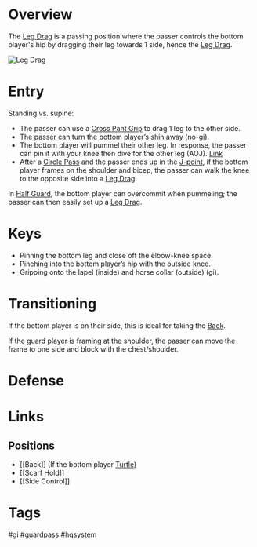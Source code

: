# Overview
The <u>Leg Drag</u> is a passing position where the passer controls the bottom player's hip by dragging their leg towards 1 side, hence the <u>Leg Drag</u>.

![Leg Drag](https://checkmatbuenapark.com/wp-content/uploads/2019/05/1-basic-leg-drag.jpg)
# Entry
Standing vs. supine:
- The passer can use a [Cross Pant Grip](obsidian://open?vault=Obsidian-BJJ-Notes&file=Grips%2FCross%20Pant%20Grip) to drag 1 leg to the other side.
- The passer can turn the bottom player’s shin away (no-gi).
- The bottom player will pummel their other leg. In response, the passer can pin it with your knee then dive for the other leg (AOJ). [Link](https://youtu.be/72Sn9CBYX90?si=vYlOiRfJb-qJk-U1&t=49)
- After a [Circle Pass](obsidian://open?vault=Obsidian-BJJ-Notes&file=Circle%20Pass) and the passer ends up in the [J-point](obsidian://open?vault=Obsidian-BJJ-Notes&file=Positions%2FJ-point), if the bottom player frames on the shoulder and bicep, the passer can walk the knee to the opposite side into a <u>Leg Drag</u>.

In [Half Guard](obsidian://open?vault=Obsidian-BJJ-Notes&file=Guards%2FHalf%20Guard), the bottom player can overcommit when pummeling; the passer can then easily set up a <u>Leg Drag</u>.
# Keys
- Pinning the bottom leg and close off the elbow-knee space.
- Pinching into the bottom player’s hip with the outside knee.
- Gripping onto the lapel (inside) and horse collar (outside) (gi).
# Transitioning
If the bottom player is on their side, this is ideal for taking the [Back](obsidian://open?vault=Obsidian-BJJ-Notes&file=Positions%2FBack).

If the guard player is framing at the shoulder, the passer can move the frame to one side and block with the chest/shoulder.
# Defense

# Links
## Positions
- [[Back]] (If the bottom player [Turtle](obsidian://open?vault=Obsidian-BJJ-Notes&file=Guards%2FTurtle%20Guard))
- [[Scarf Hold]]
- [[Side Control]]
# Tags
#gi #guardpass #hqsystem 